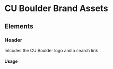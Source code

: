 # CU Boulder Brand Assets

## Elements

### Header

Inlcudes the CU Boulder logo and a search link

#### Usage

<script type="text/javascript" src="//cuboulder.github.io/brand-assets/js/brand-bar.js" id="cu-brand-bar-embed" data-color="white" />
  
Setting the color sets the background color of the brand bar element.  Acceptable values are white or black. 

### Footer

Includes the Be Boulder image, a link the the campus websites, the Regents copyright and required links.

#### Usage

<script type="text/javascript" src="//cuboulder.github.io/brand-assets/js/footer.js?" id="cu-footer-embed" data-color="white" />
  
Setting the color sets the color of the Be Boulder image. Acceptable values are white or black. Defaults to black.
